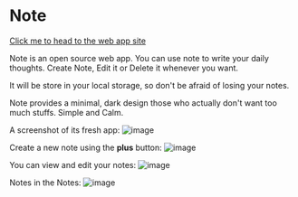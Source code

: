 # Note

[Click me to head to the web app site](https://jahin-note.netlify.app/)

Note is an open source web app. You can use note to write your daily thoughts.
Create Note, Edit it or Delete it whenever you want.

It will be store in your local storage, so don't be afraid of losing your notes.

Note provides a minimal, dark design those who actually don't want too much stuffs. Simple and Calm.

A screenshot of its fresh app:
![image](https://github.com/jahin-ahnaf/Note/assets/87748581/64a0f38d-7df3-404d-a129-2d036dac8091)

Create a new note using the **plus** button:
![image](https://github.com/jahin-ahnaf/Note/assets/87748581/16d160b9-5a5e-4c6f-a7b1-7fac65238a27)

You can view and edit your notes:
![image](https://github.com/jahin-ahnaf/Note/assets/87748581/f1ad2141-01c0-44d8-ac93-60654ffaf552)

Notes in the Notes:
![image](https://github.com/jahin-ahnaf/Note/assets/87748581/894e75c4-3f13-498b-b719-6e4f4312426d)
